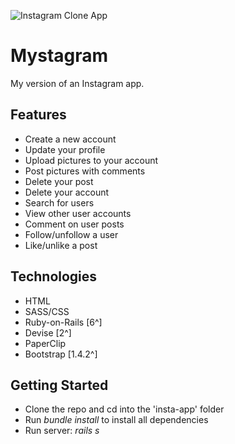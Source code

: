 ![Instagram Clone App](https://i.imgur.com/oBFAUuh.png)

# Mystagram
My version of an Instagram app.

## Features
- Create a new account
- Update your profile
- Upload pictures to your account
- Post pictures with comments
- Delete your post
- Delete your account
- Search for users
- View other user accounts
- Comment on user posts
- Follow/unfollow a user
- Like/unlike a post

## Technologies
- HTML
- SASS/CSS
- Ruby-on-Rails [6^]
- Devise [2^]
- PaperClip
- Bootstrap [1.4.2^]

## Getting Started
- Clone the repo and cd into the 'insta-app' folder
- Run *bundle install* to install all dependencies
- Run server: *rails s*
